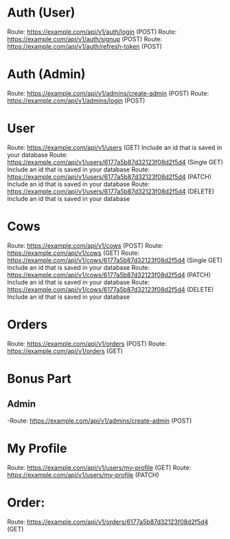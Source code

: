 # Auth (User)
Route: https://example.com/api/v1/auth/login (POST)
Route: https://example.com/api/v1/auth/signup (POST)
Route: https://example.com/api/v1/auth/refresh-token (POST)

# Auth (Admin)
Route: https://example.com/api/v1/admins/create-admin (POST)
Route: https://example.com/api/v1/admins/login (POST)

# User
Route: https://example.com/api/v1/users (GET) Include an id that is saved in your database
Route: https://example.com/api/v1/users/6177a5b87d32123f08d2f5d4 (Single GET) Include an id that is saved in your database
Route: https://example.com/api/v1/users/6177a5b87d32123f08d2f5d4 (PATCH) Include an id that is saved in your database
Route: https://example.com/api/v1/users/6177a5b87d32123f08d2f5d4 (DELETE) Include an id that is saved in your database

# Cows
Route: https://example.com/api/v1/cows (POST)
Route: https://example.com/api/v1/cows (GET)
Route: https://example.com/api/v1/cows/6177a5b87d32123f08d2f5d4 (Single GET) Include an id that is saved in your database
Route: https://example.com/api/v1/cows/6177a5b87d32123f08d2f5d4 (PATCH) Include an id that is saved in your database
Route: https://example.com/api/v1/cows/6177a5b87d32123f08d2f5d4 (DELETE) Include an id that is saved in your database

# Orders
Route: https://example.com/api/v1/orders (POST)
Route: https://example.com/api/v1/orders (GET)


# Bonus Part
## Admin
-Route: https://example.com/api/v1/admins/create-admin (POST)

# My Profile
Route: https://example.com/api/v1/users/my-profile (GET)
Route: https://example.com/api/v1/users/my-profile (PATCH)

# Order:
Route: https://example.com/api/v1/orders/6177a5b87d32123f08d2f5d4 (GET)
